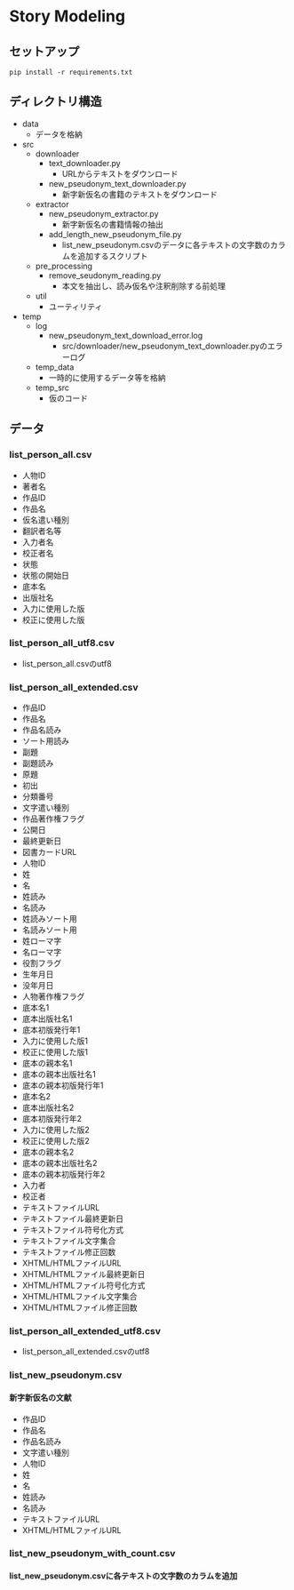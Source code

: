 # Story Modeling

## セットアップ
```
pip install -r requirements.txt
```

## ディレクトリ構造
- data
    - データを格納
- src
    - downloader
        - text_downloader.py
            - URLからテキストをダウンロード
        - new_pseudonym_text_downloader.py
            - 新字新仮名の書籍のテキストをダウンロード
    - extractor
        - new_pseudonym_extractor.py
            - 新字新仮名の書籍情報の抽出
        - add_length_new_pseudonym_file.py
            - list_new_pseudonym.csvのデータに各テキストの文字数のカラムを追加するスクリプト
    - pre_processing
        - remove_seudonym_reading.py
            - 本文を抽出し、読み仮名や注釈削除する前処理
    - util
        - ユーティリティ
- temp
    - log
        - new_pseudonym_text_download_error.log
            - src/downloader/new_pseudonym_text_downloader.pyのエラーログ
    - temp_data
        - 一時的に使用するデータ等を格納
    - temp_src
        - 仮のコード

## データ
### list_person_all.csv
- 人物ID
- 著者名
- 作品ID
- 作品名
- 仮名遣い種別
- 翻訳者名等
- 入力者名
- 校正者名
- 状態
- 状態の開始日
- 底本名
- 出版社名
- 入力に使用した版
- 校正に使用した版
### list_person_all_utf8.csv
- list_person_all.csvのutf8
### list_person_all_extended.csv
- 作品ID
- 作品名
- 作品名読み
- ソート用読み
- 副題
- 副題読み
- 原題
- 初出
- 分類番号
- 文字遣い種別
- 作品著作権フラグ
- 公開日
- 最終更新日
- 図書カードURL
- 人物ID
- 姓
- 名
- 姓読み
- 名読み
- 姓読みソート用
- 名読みソート用
- 姓ローマ字
- 名ローマ字
- 役割フラグ
- 生年月日
- 没年月日
- 人物著作権フラグ
- 底本名1
- 底本出版社名1
- 底本初版発行年1
- 入力に使用した版1
- 校正に使用した版1
- 底本の親本名1
- 底本の親本出版社名1
- 底本の親本初版発行年1
- 底本名2
- 底本出版社名2
- 底本初版発行年2
- 入力に使用した版2
- 校正に使用した版2
- 底本の親本名2
- 底本の親本出版社名2
- 底本の親本初版発行年2
- 入力者
- 校正者
- テキストファイルURL
- テキストファイル最終更新日
- テキストファイル符号化方式
- テキストファイル文字集合
- テキストファイル修正回数
- XHTML/HTMLファイルURL
- XHTML/HTMLファイル最終更新日
- XHTML/HTMLファイル符号化方式
- XHTML/HTMLファイル文字集合
- XHTML/HTMLファイル修正回数
### list_person_all_extended_utf8.csv
- list_person_all_extended.csvのutf8
### list_new_pseudonym.csv
#### 新字新仮名の文献
- 作品ID
- 作品名
- 作品名読み
- 文字遣い種別
- 人物ID
- 姓
- 名
- 姓読み
- 名読み
- テキストファイルURL
- XHTML/HTMLファイルURL
### list_new_pseudonym_with_count.csv
#### list_new_pseudonym.csvに各テキストの文字数のカラムを追加
